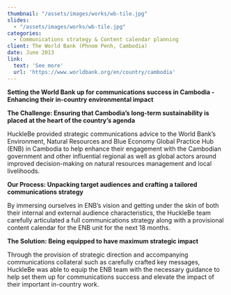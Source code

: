 ```yaml
---
thumbnail: "/assets/images/works/wb-tile.jpg"
slides:
  - "/assets/images/works/wb-tile.jpg"
categories:
  - Communications strategy & Content calendar planning
client: The World Bank (Phnom Penh, Cambodia)
date: June 2013
link:
  text: 'See more'
  url: 'https://www.worldbank.org/en/country/cambodia'
---
```

<b>Setting the World Bank up for communications success in Cambodia - Enhancing their in-country environmental impact</b>

<p><b>The Challenge: Ensuring that Cambodia’s long-term sustainability is placed at the heart of the country’s agenda</b></p>
HuckleBe provided strategic communications advice to the World Bank’s Environment, Natural Resources and Blue Economy Global Practice Hub (ENB) in Cambodia to help enhance their engagement with the Cambodian government and other influential regional as well as global actors around improved decision-making on natural resources management and local livelihoods.

<p><b>Our Process: Unpacking target audiences and crafting a tailored communications strategy</b></p>
By immersing ourselves in ENB’s vision and getting under the skin of both their internal and external audience characteristics, the HuckleBe team carefully articulated a full communications strategy along with a provisional content calendar for the ENB unit for the next 18 months.

<p><b>The Solution: Being equipped to have maximum strategic impact</b></p>
Through the provision of strategic direction and accompanying communications collateral such as carefully crafted key messages, HuckleBe was able to equip the ENB team with the necessary guidance to help set them up for communications success and elevate the impact of their important in-country work.
